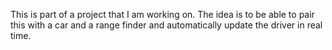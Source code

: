 This is part of a project that I am working on. The idea is to be able to pair this with a car and a range finder and automatically update the driver in real time.
